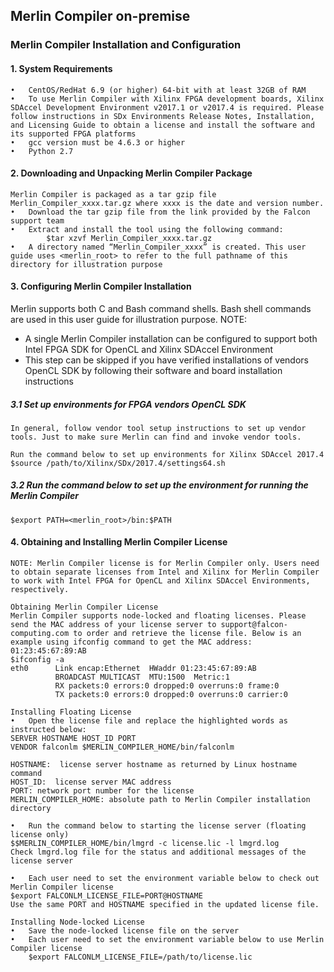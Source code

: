 ## Merlin Compiler on-premise

### Merlin Compiler Installation and Configuration
#### 1. System Requirements
    •   CentOS/RedHat 6.9 (or higher) 64-bit with at least 32GB of RAM
    •   To use Merlin Compiler with Xilinx FPGA development boards, Xilinx SDAccel Development Environment v2017.1 or v2017.4 is required. Please follow instructions in SDx Environments Release Notes, Installation, and Licensing Guide to obtain a license and install the software and its supported FPGA platforms
    •   gcc version must be 4.6.3 or higher
    •   Python 2.7

#### 2. Downloading and Unpacking Merlin Compiler Package
    Merlin Compiler is packaged as a tar gzip file Merlin_Compiler_xxxx.tar.gz where xxxx is the date and version number.  
    •   Download the tar gzip file from the link provided by the Falcon support team
    •   Extract and install the tool using the following command:
            $tar xzvf Merlin_Compiler_xxxx.tar.gz
    •   A directory named “Merlin_Compiler_xxxx” is created. This user guide uses <merlin_root> to refer to the full pathname of this directory for illustration purpose

#### 3. Configuring Merlin Compiler Installation
Merlin supports both C and Bash command shells. Bash shell commands are used in this user guide for illustration purpose.
NOTE: 
+ A single Merlin Compiler installation can be configured to support both Intel FPGA SDK for OpenCL and Xilinx SDAccel Environment
+ This step can be skipped if you have verified installations of vendors OpenCL SDK by following their software and board installation instructions
##### 3.1 Set up environments for FPGA vendors OpenCL SDK
    In general, follow vendor tool setup instructions to set up vendor tools. Just to make sure Merlin can find and invoke vendor tools.

    Run the command below to set up environments for Xilinx SDAccel 2017.4
    $source /path/to/Xilinx/SDx/2017.4/settings64.sh

##### 3.2 Run the command below to set up the environment for running the Merlin Compiler
    $export PATH=<merlin_root>/bin:$PATH

#### 4. Obtaining and Installing Merlin Compiler License 
    NOTE: Merlin Compiler license is for Merlin Compiler only. Users need to obtain separate licenses from Intel and Xilinx for Merlin Compiler to work with Intel FPGA for OpenCL and Xilinx SDAccel Environments, respectively.  

    Obtaining Merlin Compiler License
    Merlin Compiler supports node-locked and floating licenses. Please send the MAC address of your license server to support@falcon-computing.com to order and retrieve the license file. Below is an example using ifconfig command to get the MAC address: 01:23:45:67:89:AB
    $ifconfig -a
    eth0      Link encap:Ethernet  HWaddr 01:23:45:67:89:AB
              BROADCAST MULTICAST  MTU:1500  Metric:1
              RX packets:0 errors:0 dropped:0 overruns:0 frame:0
              TX packets:0 errors:0 dropped:0 overruns:0 carrier:0
    
    Installing Floating License
    •   Open the license file and replace the highlighted words as instructed below:
    SERVER HOSTNAME HOST_ID PORT
    VENDOR falconlm $MERLIN_COMPILER_HOME/bin/falconlm
    
    HOSTNAME:  license server hostname as returned by Linux hostname command
    HOST_ID:  license server MAC address
    PORT: network port number for the license
    MERLIN_COMPILER_HOME: absolute path to Merlin Compiler installation directory
    
    •   Run the command below to starting the license server (floating license only)
    $$MERLIN_COMPILER_HOME/bin/lmgrd -c license.lic -l lmgrd.log
    Check lmgrd.log file for the status and additional messages of the license server
    
    •   Each user need to set the environment variable below to check out Merlin Compiler license
    $export FALCONLM_LICENSE_FILE=PORT@HOSTNAME
    Use the same PORT and HOSTNAME specified in the updated license file.
    
    Installing Node-locked License
    •   Save the node-locked license file on the server
    •   Each user need to set the environment variable below to use Merlin Compiler license
        $export FALCONLM_LICENSE_FILE=/path/to/license.lic
